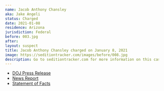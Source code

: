 ```yaml
---
name: Jacob Anthony Chansley
aka: Jake Angeli
status: Charged
date: 2021-01-08
residence: Arizona
jurisdiction: Federal
before: 003.jpg
after:
layout: suspect
title: Jacob Anthony Chansley charged on January 8, 2021
image: https://seditiontracker.com/images/before/008.jpg
description: Go to seditiontracker.com for more information on this case.
---
```


- [DOJ Press Release](https://www.justice.gov/usao-dc/pr/three-men-charged-connection-events-us-capitol)
- [News Report](https://www.azcentral.com/story/news/local/arizona-breaking/2021/01/11/jake-angeli-arizona-seen-us-capitol-raid-fur-hat-horns-federal-court-hearing/6625619002/)
- [Statement of Facts](https://extremism.gwu.edu/sites/g/files/zaxdzs2191/f/Jacob%20Anthony%20Chansley%20Statement%20of%20Facts.pdf)